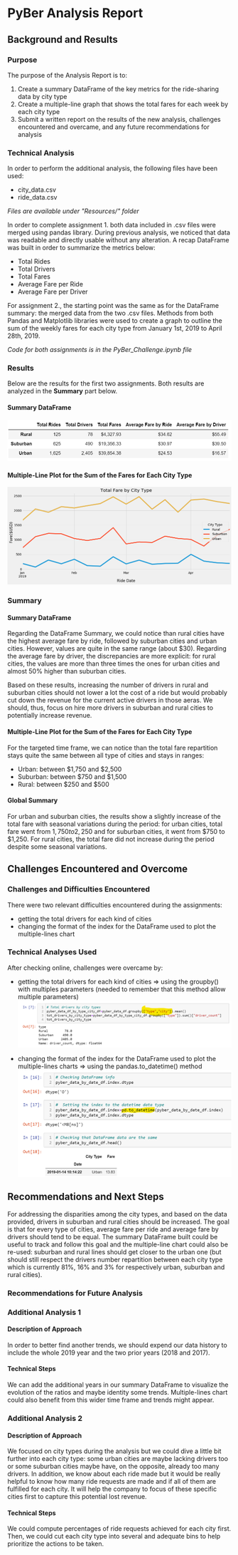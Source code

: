 # PyBer Analysis Report

## Background and Results

### Purpose
The purpose of the Analysis Report is to:
1. Create a summary DataFrame of the key metrics for the ride-sharing data by city type
2. Create a multiple-line graph that shows the total fares for each week by each city type
3. Submit a written report on the results of the new analysis, challenges encountered and overcame, and any future recommendations for analysis

### Technical Analysis

In order to perform the additional analysis, the following files have been used:
- city_data.csv
- ride_data.csv

*Files are available under "Resources/" folder*

In order to complete assignment 1. both data included in .csv files were merged using pandas library.
During previous analysis, we noticed that data was readable and directly usable without any alteration.
A recap DataFrame was built in order to summarize the metrics below:
- Total Rides
- Total Drivers
- Total Fares
- Average Fare per Ride
- Average Fare per Driver

For assignment 2., the starting point was the same as for the DataFrame summary: the merged data from the two .csv files.
Methods from both Pandas and Matplotlib libraries were used to create a graph to outline the sum of the weekly fares for each city type from January 1st, 2019 to April 28th, 2019.

*Code for both assignments is in the PyBer_Challenge.ipynb file*


### Results
Below are the results for the first two assignments.
Both results are analyzed in the **Summary** part below.

#### Summary DataFrame
![Summary_DataFrame](Analysis/Summary_DataFrame.png)

#### Multiple-Line Plot for the Sum of the Fares for Each City Type
![Multiple-Line_Plot](Analysis/Fig_Challenge.png)

### Summary

#### Summary DataFrame

Regarding the DataFrame Summary, we could notice than rural cities have the highest average fare by ride, followed by suburban cities and urban cities. However, values are quite in the same range (about $30).
Regarding the average fare by driver, the discrepancies are more explicit: for rural cities, the values are more than three times the ones for urban cities and almost 50% higher than suburban cities.

Based on these results, increasing the number of drivers in rural and suburban cities should not lower a lot the cost of a ride but would probably cut down the revenue for the current active drivers in those aeras. We should, thus, focus on hire more drivers in suburban and rural cities to potentially increase revenue.

#### Multiple-Line Plot for the Sum of the Fares for Each City Type

For the targeted time frame, we can notice than the total fare repartition stays quite the same between all type of cities and stays in ranges:
- Urban: between $1,750 and $2,500
- Suburban: between $750 and $1,500
- Rural: between $250 and $500

#### Global Summary

For urban and suburban cities, the results show a slightly increase of the total fare with seasonal variations during the period: for urban cities, total fare went from $1,750 to 2,250$ and for suburban cities, it went from $750 to $1,250.
For rural cities, the total fare did not increase during the period despite some seasonal variations.

## Challenges Encountered and Overcome

### Challenges and Difficulties Encountered

There were two relevant difficulties encountered during the assignments:
- getting the total drivers for each kind of cities
- changing the format of the index for the DataFrame used to plot the multiple-lines chart

### Technical Analyses Used
After checking online, challenges were overcame by:
- getting the total drivers for each kind of cities => using the groupby() with multiples parameters (needed to remember that this method allow multiple parameters)
![Difficulty_1](Analysis/Diff_1.png)

- changing the format of the index for the DataFrame used to plot the multiple-lines charts => using the pandas.to_datetime() method
![Difficulty_2](Analysis/Diff_2.png)


## Recommendations and Next Steps

For addressing the disparities among the city types, and based on the data provided, drivers in suburban and rural cities should be increased. The goal is that for every type of cities, average fare per ride and average fare by drivers should tend to be equal.
The summary DataFrame built could be useful to track and follow this goal and the multiple-line chart could also be re-used: suburban and rural lines should get closer to the urban one (but should still respect the drivers number repartition between each city type which is currently 81%, 16% and 3% for respectively urban, suburban and rural cities).


### Recommendations for Future Analysis

### Additional Analysis 1

#### Description of Approach

In order to better find another trends, we should expend our data history to include the whole 2019 year and the two prior years (2018 and 2017). 

#### Technical Steps

We can add the additional years in our summary DataFrame to visualize the evolution of the ratios and maybe identity some trends.
Multiple-lines chart could also benefit from this wider time frame and trends might appear.

### Additional Analysis 2

#### Description of Approach

We focused on city types during the analysis but we could dive a little bit further into each city type: some urban cities are maybe lacking drivers too or some suburban cities maybe have, on the opposite, already too many drivers.
In addition, we know about each ride made but it would be really helpful to know how many ride requests are made and if all of them are fulfilled for each city. It will help the company to focus of these specific cities first to capture this potential lost revenue.

#### Technical Steps

We could compute percentages of ride requests achieved for each city first. Then, we could cut each city type into several and adequate bins to help prioritize the actions to be taken.  
